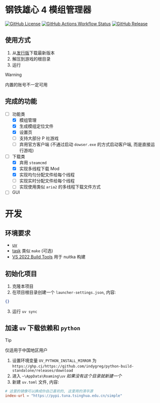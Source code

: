 # 钢铁雄心 4 模组管理器

<p style="text-align: left;">
  <a href="LICENSE"><img alt="GitHub License" src="https://img.shields.io/github/license/Arama0517/hoi4-mods-manager"></a>
  <a href="../../actions/workflows/check.yml"><img alt="GitHub Actions Workflow Status" src="https://img.shields.io/github/actions/workflow/status/Arama0517/hoi4-mods-manager/check.yml?label=CI"></a>
  <a href="../../releases/latest"><img alt="GitHub Release" src="https://img.shields.io/github/v/release/Arama0517/hoi4-mods-manager"></a>
</p>

## 使用方式

1. 从[发行版](../../releases/latest)下载最新版本
2. 解压到游戏的根目录
3. 运行

> [!WARNING]
> 内置的账号不一定可用

## 完成的功能

- [ ] 功能类
  - [x] 模组管理
  - [x] 生成模组定位文件
  - [x] 设置页
  - [ ] 支持大部分 P 社游戏
  - [ ] 弃用官方客户端 (不通过启动 `dowser.exe` 的方式启动客户端, 而是直接运行游戏)
- [ ] 下载类
  - [x] 弃用 `steamcmd`
  - [x] 实现多线程下载 Mod
  - [x] 实现均匀分配文件给每个线程
  - [ ] 实现实时分配文件给每个线程
  - [ ] 实现使用类似 `aria2` 的多线程下载文件方式
- [ ] GUI

# 开发

## 环境要求

- [uv](https://docs.astral.sh/uv/getting-started/installation/)
- [task](https://taskfile.dev/installation/) 类似 `make` (可选)
- [VS 2022 Build Tools](https://visualstudio.microsoft.com/zh-hans/downloads/#build-tools-for-visual-studio-2022) 用于 nuitka 构建

## 初始化项目

1. 克隆本项目
2. 在项目根目录创建一个 `launcher-settings.json`, 内容:

```json
{}
```

3. 运行 `uv sync`

## 加速 `uv` 下载依赖和 `python`

> [!TIP]
> 仅适用于中国地区用户

1. 设置环境变量 `UV_PYTHON_INSTALL_MIRROR` 为 `https://ghp.ci/https://github.com/indygreg/python-build-standalone/releases/download`
2. 进入 `~\AppData\Roaming\uv` _如果没有这个目录就新建一个_
3. 新建 `uv.toml` 文件, 内容:

```toml
# 这里的镜像可以换成你自己喜欢的, 这里用的清华源
index-url = "https://pypi.tuna.tsinghua.edu.cn/simple"
```
